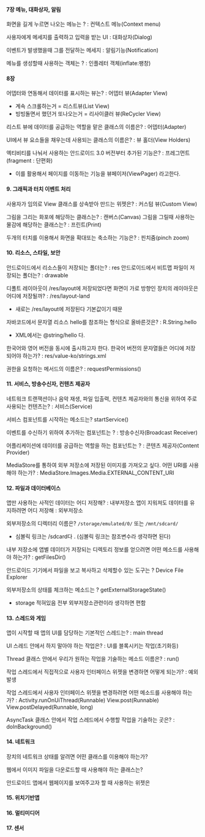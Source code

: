 
#### 7장 메뉴, 대화상자, 알림

화면을 길게 누르면 나오는 메뉴는 ?                   : 컨텍스트 메뉴(Context menu)

사용자에게 메세지를 출력하고 입력을 받는 UI   : 대화상자(Dialog)

이벤트가 발생했을때 그를 전달하는 메세지        : 알림기능(Notification)

메뉴를 생성할때 사용하는 객체는 ?                     : 인플레터 객체(inflate:팽창)


#### 8장 

어뎁터와 연동해서 데이터를 표시하는 뷰는?    : 어뎁터 뷰(Adapter View)
- 계속 스크롤하는거 = 리스트뷰(List View)
- 빙빙돌면서 했던거 또나오는거 = 리사이클러 뷰(ReCycler View)

리스트 뷰에 데이터를 공급하는 역할을 맡은 클래스의 이름은?   : 어뎁터(Adapter)

UI에서 뷰 요소들을 채우는데 사용되는 클래스의 이름은?  : 뷰 홀더(View Holders)

엑티비티를 나눠서 사용하는 안드로이드 3.0 버전부터 추가된 기능은?  : 프레그먼트(fragment : 단편화)
- 이를 활용해서 페이지를 이동하는 기능을 뷰페이저(ViewPager) 라고한다.


#### 9. 그래픽과 터치 이벤트 처리

사용자가 임의로 View 클래스를 상속받아 만드는 위젯은?  : 커스텀 뷰(Custom View)

그림을 그리는 화포에 해당하는 클래스는?  : 캔버스(Canvas)
그림을 그릴때 사용하는 물감에 해당하는 클래스는?  : 프린트(Print)

두개의 터치를 이용해서 화면을 확대또는 축소하는 기능은? : 핀치줌(pinch zoom)


#### 10. 리소스, 스타일, 보안

안드로이드에서 리소스들이 저장되는 폴더는?  : res
안드로이드에서 비트맵 파일이 저장되는 폴더는? : drawable

디폴트 레이아웃이 /res/layout에 저장되었다면 화면이 가로 방향인 장치의 레이아웃은 어디에 저장될까? : /res/layout-land
- 새로는 /res/layout에 저장된다 기본값이기 때문

자바코드에서 문자열 리소스 hello를 참조하는 형식으로 올바른것은?  : R.String.hello
- XML에서는 @string/hello 다.

한국어와 영어 버전을 동시에 출시하고자 한다. 한국어 버전의 문자열들은 어디에 저장되어야 하는가?  : res/value-ko/strings.xml

권한을 요청하는 메서드의 이름은?  : requestPermissions()


#### 11. 서비스, 방송수신자, 컨텐츠 제공자

네트워크 트랜잭션이나 음악 재생, 파일 입출력, 컨텐츠 제공자와의 통신을 위하여 주로 사용되는 컨텐츠는?  : 서비스(Service)

서비스 컴포넌트를 시작하는 메소드는?    startService()

이벤트를 수신하기 위하여 추가하는 컴포넌트는 ?  : 방송수신자(Broadcast Receiver)

어플리케이션에 데이터를 공급하는 역할을 하는 컴포넌트는 ?   : 콘텐츠 제공자(Content Provider)

MediaStore를 통하여 외부 저장소에 저장된 이미지를 가져오고 싶다. 어떤 URI를 사용해야 하는가?   :  MediaStore.Images.Media.EXTERNAL_CONTENT_URI



#### 12. 파일과 데이터베이스

앱만 사용하는 사적인 데이터는 어디 저장해?      : 내부저장소
앱이 지워져도 데이터를 유지하려면 어디 저장해    : 외부저장소

외부저장소의 디렉터리 이름은? `/storage/emulated/0/` 또는 `/mnt/sdcard/`
- 심볼릭 링크는 /sdcard다 . (심볼릭 링크는 참조변수라 생각하면 된다)

내부 저장소에 앱별 데이터가 저장되는 디렉토리 정보를 얻으려면 어떤 메소드를 사용해야 하는가?  : getFilesDir()

안드로이드 기기에서 파일을 보고 복사하고 삭제할수 있는 도구는 ?    Device File Explorer

외부저장소의 상태를 체크하는 메소드는 ?    getExternalStorageState()
- storage 적혀있음 전부 외부저장소관련이라 생각하면 편함


#### 13. 스레드와 게임

앱이 시작할 때 앱의 UI를 담당하는 기본적인 스레드는?  :   main thread

UI 스레드 안에서 하지 말아야 하는 작업은?  : UI를 블록시키는 작업(초기화등)

Thread 클래스 안에서 우리가 원하는 작업을 기술하는 메소드 이름은?  : run()

작업 스레드에서 직접적으로 사용자 인터페이스 위젯을 변경하면 어떻게 되는가?  : 예외 발생

작업 스레드에서 사용자 인터페이스 위젯을 변경하려면 어떤 메소드를 사용해야 하는가?  :
Activity.runOnUiThread(Runnable)
View.post(Runnable)
View.postDelayed(Runnable, long)


AsyncTask 클래스 안에서 작업 스레드에서 수행할 작업을 기술하는 곳은?  :  doInBackground()


#### 14. 네트워크

장치의 네트워크 상태를 알려면 어떤 클래스를 이용해야 하는가?

웹에서 이미지 파일을 다운로드할 때 사용해야 하는 클래스는?

안드로이드 앱에서 웹페이지를 보여주고자 할 때 사용하는 위젯은

#### 15. 위치기반앱


#### 16. 멀티미디어


#### 17. 센서